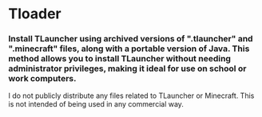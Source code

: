 # Tloader

### Install TLauncher using archived versions of ".tlauncher" and ".minecraft" files, along with a portable version of Java. This method allows you to install TLauncher without needing administrator privileges, making it ideal for use on school or work computers.

I do not publicly distribute any files related to TLauncher or Minecraft. This is not intended of being used in any commercial way.
